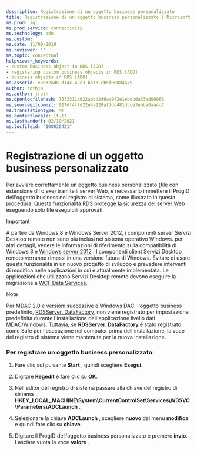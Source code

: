 ```yaml
---
description: Registrazione di un oggetto business personalizzato
title: Registrazione di un oggetto business personalizzato | Microsoft Docs
ms.prod: sql
ms.prod_service: connectivity
ms.technology: ado
ms.custom: ''
ms.date: 11/09/2018
ms.reviewer: ''
ms.topic: conceptual
helpviewer_keywords:
- custom business object in RDS [ADO]
- registering custom business objects in RDS [ADO]
- business objects in RDS [ADO]
ms.assetid: e9032ad8-d14c-42e3-ba13-cb5f00084a79
author: rothja
ms.author: jroth
ms.openlocfilehash: 76f3311a622abbd249aa942e1ebdbda33ad06966
ms.sourcegitcommit: 917df4ffd22e4a229af7dc481dcce3ebba0aa4d7
ms.translationtype: MT
ms.contentlocale: it-IT
ms.lasthandoff: 02/10/2021
ms.locfileid: "100036421"
---
```

# <a name="registering-a-custom-business-object"></a>Registrazione di un oggetto business personalizzato
Per avviare correttamente un oggetto business personalizzato (file con estensione dll o exe) tramite il server Web, è necessario immettere il ProgID dell'oggetto business nel registro di sistema, come illustrato in questa procedura. Questa funzionalità RDS protegge la sicurezza del server Web eseguendo solo file eseguibili approvati.  
  
> [!IMPORTANT]
>  A partire da Windows 8 e Windows Server 2012, i componenti server Servizi Desktop remoto non sono più inclusi nel sistema operativo Windows. per altri dettagli, vedere le informazioni di riferimento sulla compatibilità di Windows 8 e [Windows server 2012](https://www.microsoft.com/download/details.aspx?id=27416) . I componenti client Servizi Desktop remoto verranno rimossi in una versione futura di Windows. Evitare di usare questa funzionalità in un nuovo progetto di sviluppo e prevedere interventi di modifica nelle applicazioni in cui è attualmente implementata. Le applicazioni che utilizzano Servizi Desktop remoto devono eseguire la migrazione a [WCF Data Services](/dotnet/framework/wcf/).  
  
> [!NOTE]
>  Per MDAC 2,0 e versioni successive e Windows DAC, l'oggetto business predefinito, [RDSServer. DataFactory](../../reference/rds-api/datafactory-object-rdsserver.md), non viene registrato per impostazione predefinita durante l'installazione dell'applicazione livello dati MDAC/Windows. Tuttavia, se **RDSServer. DataFactory** è stato registrato come Safe per l'esecuzione nel computer prima dell'installazione, la voce del registro di sistema viene mantenuta per la nuova installazione.  
  
### <a name="to-register-a-custom-business-object"></a>Per registrare un oggetto business personalizzato:  
  
1.  Fare clic sul pulsante **Start** , quindi scegliere **Esegui**.  
  
2.  Digitare **Regedit** e fare clic su **OK**.  
  
3.  Nell'editor del registro di sistema passare alla chiave del registro di sistema **HKEY_LOCAL_MACHINE\System\CurrentControlSet\Services\W3SVC\Parameters\ADCLaunch** .  
  
4.  Selezionare la chiave **ADCLaunch** , scegliere **nuovo** dal menu **modifica** e quindi fare clic su **chiave**.  
  
5.  Digitare il ProgID dell'oggetto business personalizzato e premere **invio**. Lasciare vuota la voce **valore** .